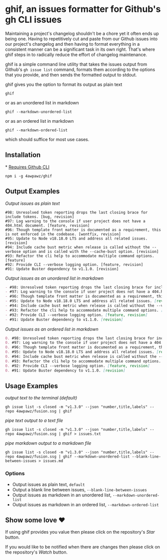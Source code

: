 # ghif, an issues formatter for Github's gh CLI issues 

Maintaining a project's changelog shouldn't be a chore yet it often ends up being one. Having to repetitively cut and paste from our Github issues into our project's changelog and then having to format everything in a consistent manner can be a significant task in its own right.
That's where ghif steps in to radically reduce the effort of changelog maintenance.

ghif is a simple command line utility that takes the issues output from Github's `gh issue list` command, formats them according to the options that you provide, and then sends the formatted output to stdout.

ghif gives you the option to format its output as plain text

```shell
ghif
```

or as an unordered list in markdown

```shell
ghif --markdown-unordered-list
```

or as an ordered list in markdown

```shell
ghif --markdown-ordered-list
```

which should suffice for most use cases.

## Installation

\* [Requires Github CLI](https://cli.github.com/)

```shell
npm i -g 4awpawz/ghif
```

## Output Examples

_Output issues as plain text_

```text
#98: Unresolved token reporting drops the last closing brace for include tokens. [bug, revision]
#97: Log warning to the console if user project does not have a 404.html document. [feature, revision]
#96: Though template front matter is documented as a requirement, this is not enforced in the codebase. [wontfix, revision]
#95: Update to Node v18.18.0 LTS and address all related issues. [revision]
#94: Include cache bust metric when release is called without the --verbose option and is called with the --cache-bust option. [revision]
#93: Refactor the cli help to accommodate multiple command options. [feature]
#92: Provide CLI --verbose logging option. [feature, revision]
#91: Update Buster dependency to v1.1.0. [revision]
```
_Output issues as an unordered list in markdown_

```markdown
- #98: Unresolved token reporting drops the last closing brace for include tokens. [bug, revision]
- #97: Log warning to the console if user project does not have a 404.html document. [feature, revision]
- #96: Though template front matter is documented as a requirement, this is not enforced in the codebase. [wontfix, revision]
- #95: Update to Node v18.18.0 LTS and address all related issues. [revision]
- #94: Include cache bust metric when release is called without the --verbose option and is called with the --cache-bust option. [revision]
- #93: Refactor the cli help to accommodate multiple command options. [feature]
- #92: Provide CLI --verbose logging option. [feature, revision]
- #91: Update Buster dependency to v1.1.0. [revision]
```

_Output issues as an ordered list in markdown_

```markdown
0. #98: Unresolved token reporting drops the last closing brace for include tokens. [bug, revision]
0. #97: Log warning to the console if user project does not have a 404.html document. [feature, revision]
0. #96: Though template front matter is documented as a requirement, this is not enforced in the codebase. [wontfix, revision]
0. #95: Update to Node v18.18.0 LTS and address all related issues. [revision]
0. #94: Include cache bust metric when release is called without the --verbose option and is called with the --cache-bust option. [revision]
0. #93: Refactor the cli help to accommodate multiple command options. [feature]
0. #92: Provide CLI --verbose logging option. [feature, revision]
0. #91: Update Buster dependency to v1.1.0. [revision]
```

## Usage Examples

_output text to the terminal (default)_

```shell
gh issue list -s closed -m "v1.3.0" --json "number,title,labels" --repo 4awpawz/fusion.ssg | ghif
```

_pipe text output to a text file_

```shell
gh issue list -s closed -m "v1.3.0" --json "number,title,labels" --repo 4awpawz/fusion.ssg | ghif > issues.txt
```

_pipe markdown output to a markdown file_

```shell
gh issue list -s closed -m "v1.3.0" --json "number,title,labels" --repo 4awpawz/fusion.ssg | ghif --markdown-unordered-list --blank-line-between-issues > issues.md
```

### Options

- Output issues as plain text, `default`
- Output a blank line between issues, `--blank-line-between-issues`
- Output issues as markdown in an unordered list, `--markdown-unordered-list`
- Output issues as markdown in an ordered list, `--markdown-ordered-list`

## Show some love <span>❤️</span>

If using ghif provides you value then please click on the repository's _Star_ button.

If you would like to be notified when there are changes then please click on the repository's _Watch_ button.
